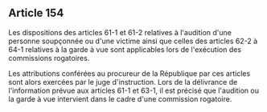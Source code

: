 Article 154
----
Les dispositions des articles 61-1 et 61-2 relatives à l'audition d'une personne
soupçonnée ou d'une victime ainsi que celles des articles 62-2 à 64-1 relatives
à la garde à vue sont applicables lors de l'exécution des commissions
rogatoires.

Les attributions conférées au procureur de la République par ces articles sont
alors exercées par le juge d'instruction. Lors de la délivrance de l'information
prévue aux articles 61-1 et 63-1, il est précisé que l'audition ou la garde à
vue intervient dans le cadre d'une commission rogatoire.
